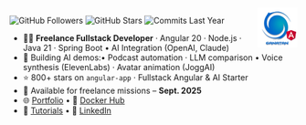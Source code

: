 <img src="./ui/ganatan-about-github.png" align="right" width="70" height="70" alt="logo ganatan">

![GitHub Followers](https://img.shields.io/badge/Followers-438-blue?style=flat-square&logo=github)
![GitHub Stars](https://img.shields.io/badge/★%20Stars-1.5k-blue?style=flat-square&logo=github)
![Commits Last Year](https://img.shields.io/badge/Commits-1577-blue?style=flat-square&logo=git)

- 🧑‍💻 **Freelance Fullstack Developer** · Angular 20 · Node.js · Java 21 · Spring Boot • AI Integration (OpenAI, Claude)
- 🤖 Building AI demos:• Podcast automation · LLM comparison • Voice synthesis (ElevenLabs) · Avatar animation (JoggAI)
- ⭐ 800+ stars on `angular-app` · Fullstack Angular & AI Starter  
- 📅 Available for freelance missions – **Sept. 2025**  
- 🌐 [Portfolio](https://www.ganatan.com) • 🐳 [Docker Hub](https://hub.docker.com/u/ganatan)  
- 📘 [Tutorials](https://www.ganatan.com/en/tutorials) • 💼 [LinkedIn](https://www.linkedin.com/in/dannyganatan)
